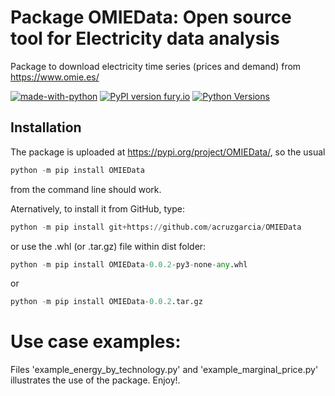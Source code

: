 # Package OMIEData: Open source tool for Electricity data analysis
Package to download electricity time series (prices and demand) from https://www.omie.es/

[![made-with-python](https://img.shields.io/badge/Made%20with-Python-1f425f.svg)](https://www.python.org/)
[![PyPI version fury.io][mdversion-button]][md-pypi]
[![Python Versions][pyversion-button]][md-pypi]

[mdversion-button]: https://img.shields.io/pypi/v/OMIEData.svg
[md-pypi]: https://pypi.org/project/OMIEData/
[pyversion-button]: https://img.shields.io/pypi/pyversions/OMIEData.svg


## Installation 

The package is uploaded at https://pypi.org/project/OMIEData/, so the usual

```python
python -m pip install OMIEData

```
from the command line should work. 

Aternatively, to install it from GitHub, type:

```python
python -m pip install git+https://github.com/acruzgarcia/OMIEData

```

or use the .whl (or .tar.gz) file within dist folder:

```python
python -m pip install OMIEData-0.0.2-py3-none-any.whl

```
or

```python
python -m pip install OMIEData-0.0.2.tar.gz

```

# Use case examples:
Files 'example_energy_by_technology.py' and 'example_marginal_price.py' illustrates the use of the package. Enjoy!.
